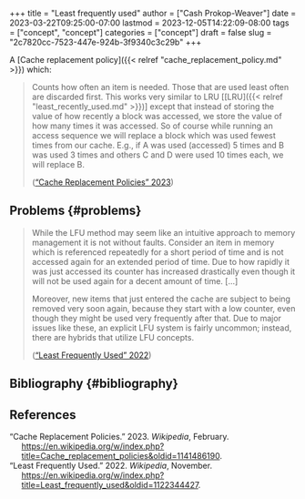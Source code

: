 +++
title = "Least frequently used"
author = ["Cash Prokop-Weaver"]
date = 2023-03-22T09:25:00-07:00
lastmod = 2023-12-05T14:22:09-08:00
tags = ["concept", "concept"]
categories = ["concept"]
draft = false
slug = "2c7820cc-7523-447e-924b-3f9340c3c29b"
+++

A [Cache replacement policy]({{< relref "cache_replacement_policy.md" >}}) which:

> Counts how often an item is needed. Those that are used least often are discarded first. This works very similar to LRU [[LRU]({{< relref "least_recently_used.md" >}})] except that instead of storing the value of how recently a block was accessed, we store the value of how many times it was accessed. So of course while running an access sequence we will replace a block which was used fewest times from our cache. E.g., if A was used (accessed) 5 times and B was used 3 times and others C and D were used 10 times each, we will replace B.
>
> (<a href="#citeproc_bib_item_1">“Cache Replacement Policies” 2023</a>)


## Problems {#problems}

> While the LFU method may seem like an intuitive approach to memory management it is not without faults. Consider an item in memory which is referenced repeatedly for a short period of time and is not accessed again for an extended period of time. Due to how rapidly it was just accessed its counter has increased drastically even though it will not be used again for a decent amount of time. [...]
>
> Moreover, new items that just entered the cache are subject to being removed very soon again, because they start with a low counter, even though they might be used very frequently after that. Due to major issues like these, an explicit LFU system is fairly uncommon; instead, there are hybrids that utilize LFU concepts.
>
> (<a href="#citeproc_bib_item_2">“Least Frequently Used” 2022</a>)


## Bibliography {#bibliography}

## References

<style>.csl-entry{text-indent: -1.5em; margin-left: 1.5em;}</style><div class="csl-bib-body">
  <div class="csl-entry"><a id="citeproc_bib_item_1"></a>“Cache Replacement Policies.” 2023. <i>Wikipedia</i>, February. <a href="https://en.wikipedia.org/w/index.php?title=Cache_replacement_policies&oldid=1141486190">https://en.wikipedia.org/w/index.php?title=Cache_replacement_policies&#38;oldid=1141486190</a>.</div>
  <div class="csl-entry"><a id="citeproc_bib_item_2"></a>“Least Frequently Used.” 2022. <i>Wikipedia</i>, November. <a href="https://en.wikipedia.org/w/index.php?title=Least_frequently_used&oldid=1122344427">https://en.wikipedia.org/w/index.php?title=Least_frequently_used&#38;oldid=1122344427</a>.</div>
</div>
